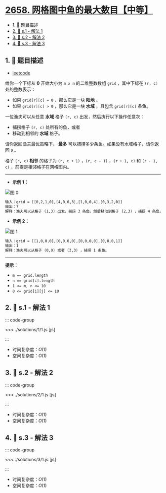 # [2658. 网格图中鱼的最大数目【中等】](https://github.com/tnotesjs/TNotes.leetcode/tree/main/notes/2658.%20%E7%BD%91%E6%A0%BC%E5%9B%BE%E4%B8%AD%E9%B1%BC%E7%9A%84%E6%9C%80%E5%A4%A7%E6%95%B0%E7%9B%AE%E3%80%90%E4%B8%AD%E7%AD%89%E3%80%91)

<!-- region:toc -->

- [1. 📝 题目描述](#1--题目描述)
- [2. 🎯 s.1 - 解法 1](#2--s1---解法-1)
- [3. 🎯 s.2 - 解法 2](#3--s2---解法-2)
- [4. 🎯 s.3 - 解法 3](#4--s3---解法-3)

<!-- endregion:toc -->

## 1. 📝 题目描述

- [leetcode](https://leetcode.cn/problems/maximum-number-of-fish-in-a-grid/)

给你一个下标从 **0** 开始大小为 `m x n` 的二维整数数组 `grid` ，其中下标在 `(r, c)` 处的整数表示：

- 如果 `grid[r][c] = 0` ，那么它是一块 **陆地** 。
- 如果 `grid[r][c] > 0` ，那么它是一块 **水域** ，且包含 `grid[r][c]` 条鱼。

一位渔夫可以从任意 **水域** 格子 `(r, c)` 出发，然后执行以下操作任意次：

- 捕捞格子 `(r, c)` 处所有的鱼，或者
- 移动到相邻的 **水域** 格子。

请你返回渔夫最优策略下， **最多** 可以捕捞多少条鱼。如果没有水域格子，请你返回 `0` 。

格子 `(r, c)` **相邻** 的格子为 `(r, c + 1)` ，`(r, c - 1)` ，`(r + 1, c)` 和 `(r - 1, c)` ，前提是相邻格子在网格图内。

---

- **示例 1：**

![图 0](https://cdn.jsdelivr.net/gh/tnotesjs/imgs@main/2025-09-27-22-47-57.png)

```txt
输入：grid = [[0,2,1,0],[4,0,0,3],[1,0,0,4],[0,3,2,0]]
输出：7
解释：渔夫可以从格子 (1,3) 出发，捕捞 3 条鱼，然后移动到格子 (2,3) ，捕捞 4 条鱼。
```

- **示例 2：**

![图 1](https://cdn.jsdelivr.net/gh/tnotesjs/imgs@main/2025-09-27-22-48-05.png)

```txt
输入：grid = [[1,0,0,0],[0,0,0,0],[0,0,0,0],[0,0,0,1]]
输出：1
解释：渔夫可以从格子 (0,0) 或者 (3,3) ，捕捞 1 条鱼。
```

---

**提示：**

- `m == grid.length`
- `n == grid[i].length`
- `1 <= m, n <= 10`
- `0 <= grid[i][j] <= 10`

## 2. 🎯 s.1 - 解法 1

::: code-group

<<< ./solutions/1/1.js [js]

:::

- 时间复杂度：$O(1)$
- 空间复杂度：$O(1)$

## 3. 🎯 s.2 - 解法 2

::: code-group

<<< ./solutions/2/1.js [js]

:::

- 时间复杂度：$O(1)$
- 空间复杂度：$O(1)$

## 4. 🎯 s.3 - 解法 3

::: code-group

<<< ./solutions/3/1.js [js]

:::

- 时间复杂度：$O(1)$
- 空间复杂度：$O(1)$
